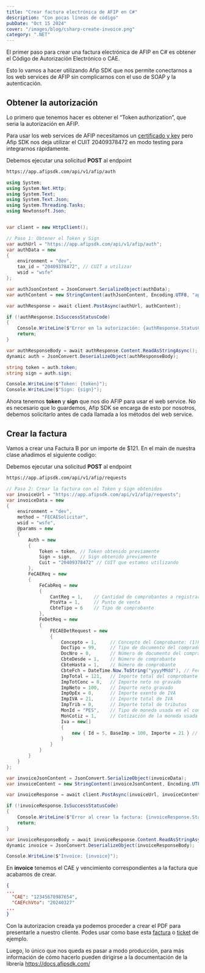 ```yaml
---
title: "Crear factura electrónica de AFIP en C#"
description: "Con pocas líneas de código"
pubDate: "Oct 15 2024"
cover: "/images/blog/csharp-create-invoice.png"
category: ".NET"
---
```


El primer paso para crear una factura electrónica de AFIP en C# es obtener el Código de Autorización Electrónico o CAE. 

Esto lo vamos a hacer utilizando Afip SDK que nos permite conectarnos a los web services de AFIP sin complicarnos con el uso de SOAP y la autenticación.

## Obtener la autorización

Lo primero que tenemos hacer es obtener el “Token authorization”, que seria la autorización en AFIP.

Para usar los web services de AFIP necesitamos un [certificado y key](https://docs.afipsdk.com/paso-a-paso/instalacion#opcional-si-queres-usar-tu-propio-certificado-para-desarrollo) pero Afip SDK nos deja utilizar el CUIT 20409378472 en modo testing para integrarnos rápidamente.


Debemos ejecutar una solicitud **POST** al endpoint

```bash
https://app.afipsdk.com/api/v1/afip/auth
```

```C#
using System;
using System.Net.Http;
using System.Text;
using System.Text.Json;
using System.Threading.Tasks;
using Newtonsoft.Json;


var client = new HttpClient();

// Paso 1: Obtener el Token y Sign
var authUrl = "https://app.afipsdk.com/api/v1/afip/auth";
var authData = new
{
    environment = "dev",
    tax_id = "20409378472", // CUIT a utilizar
    wsid = "wsfe"
};

var authJsonContent = JsonConvert.SerializeObject(authData);
var authContent = new StringContent(authJsonContent, Encoding.UTF8, "application/json");

var authResponse = await client.PostAsync(authUrl, authContent);

if (!authResponse.IsSuccessStatusCode)
{
    Console.WriteLine($"Error en la autorización: {authResponse.StatusCode}");
    return;
}

var authResponseBody = await authResponse.Content.ReadAsStringAsync();
dynamic auth = JsonConvert.DeserializeObject(authResponseBody);

string token = auth.token;
string sign = auth.sign;

Console.WriteLine($"Token: {token}");
Console.WriteLine($"Sign: {sign}");
```

Ahora tenemos **token** y **sign** que nos dio AFIP para usar el web service. No es necesario que lo guardemos, Afip SDK se encarga de esto por nosotros, debemos solicitarlo antes de cada llamada a los métodos del web service.


## Crear la factura

Vamos a crear una Factura B por un importe de $121. En el main de nuestra clase añadimos el siguiente codigo:

Debemos ejecutar una solicitud **POST** al endpoint

```bash
https://app.afipsdk.com/api/v1/afip/requests
```

```C#
// Paso 2: Crear la factura con el Token y Sign obtenidos
var invoiceUrl = "https://app.afipsdk.com/api/v1/afip/requests";
var invoiceData = new
{
    environment = "dev",
    method = "FECAESolicitar",
    wsid = "wsfe",
    @params = new
    {
        Auth = new
        {
            Token = token, // Token obtenido previamente
            Sign = sign,   // Sign obtenido previamente
            Cuit = "20409378472" // CUIT que estamos utilizando
        },
        FeCAEReq = new
        {
            FeCabReq = new
            {
                CantReg = 1,    // Cantidad de comprobantes a registrar
                PtoVta = 1,     // Punto de venta
                CbteTipo = 6    // Tipo de comprobante
            },
            FeDetReq = new
            {
                FECAEDetRequest = new
                {
                    Concepto = 1,     // Concepto del Comprobante: (1)Productos, (2)Servicios, (3)Productos y Servicios
                    DocTipo = 99,     // Tipo de documento del comprador (99 consumidor final)
                    DocNro = 0,       // Número de documento del comprador (0 consumidor final)
                    CbteDesde = 1,    // Número de comprobante
                    CbteHasta = 1,    // Número de comprobante
                    CbteFch = DateTime.Now.ToString("yyyyMMdd"), // Fecha del comprobante (yyyyMMdd)
                    ImpTotal = 121,   // Importe total del comprobante
                    ImpTotConc = 0,   // Importe neto no gravado
                    ImpNeto = 100,    // Importe neto gravado
                    ImpOpEx = 0,      // Importe exento de IVA
                    ImpIVA = 21,      // Importe total de IVA
                    ImpTrib = 0,      // Importe total de tributos
                    MonId = "PES",    // Tipo de moneda usada en el comprobante
                    MonCotiz = 1,     // Cotización de la moneda usada
                    Iva = new[]
                    {
                        new { Id = 5, BaseImp = 100, Importe = 21 } // Alícuota de IVA (5 para 21%)
                    }
                }
            }
        }
    }
};

var invoiceJsonContent = JsonConvert.SerializeObject(invoiceData);
var invoiceContent = new StringContent(invoiceJsonContent, Encoding.UTF8, "application/json");

var invoiceResponse = await client.PostAsync(invoiceUrl, invoiceContent);

if (!invoiceResponse.IsSuccessStatusCode)
{
    Console.WriteLine($"Error al crear la factura: {invoiceResponse.StatusCode}");
    return;
}

var invoiceResponseBody = await invoiceResponse.Content.ReadAsStringAsync();
dynamic invoice = JsonConvert.DeserializeObject(invoiceResponseBody);

Console.WriteLine($"Invoice: {invoice}");
```

En **invoice** tenemos el CAE y vencimiento correspondientes a la factura que acabamos de crear.


```json
{
...
  "CAE": "12345678987654",
  "CAEFchVto": "20240327"
...
}
```

Con la autorizacion creada ya podemos proceder a crear el PDF para presentarle a nuestro cliente. Podes usar como base esta [factura](https://gist.githubusercontent.com/AfipSDK/60604af781826b0d0438042ae807cc91/raw/87d7eff8ab2ad180319eecef9caa47fd0ae8ec1a/bill.html) o [ticket](https://gist.githubusercontent.com/AfipSDK/fb05e5bfd059e9bf7fc6045de426ae7f/raw/0bbda8e8e456de768e3a2fb464e4899258146ea2/ticket.html) de ejemplo.

Luego, lo único que nos queda es pasar a modo producción, para más información de cómo hacerlo pueden dirigirse a la documentación de la librería https://docs.afipsdk.com/